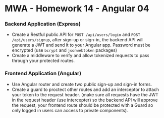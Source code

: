 # MWA - Homework 14 - Angular 04
### Backend Application (Express)
* Create a Restful public API for `POST /api/users/login` and `POST /api/users/signup`, after sign-up or sign-in, the backend API will generate a JWT and send it to your Angular app. Password must be encrypted (use `bcrypt` and `jsonwebtoken` packages)
* Create a middleware to verify and allow tokenized requests to pass through your protected routes. 
  
### Frontend Application (Angular)
* Use Angular router and create two public sign-up and sign-in forms.
* Create a guard to proctect other routes and add an interceptor to attach your token to the request header. (make sure all requests have the JWT in the request header (use intercepter) so the backend API will approve the request, your frontend route should be protected with a Guard so only logged in users can access to private components).



